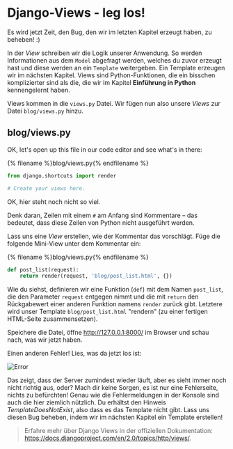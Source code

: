 # Django-Views - leg los!

Es wird jetzt Zeit, den Bug, den wir im letzten Kapitel erzeugt haben, zu beheben! :)

In der *View* schreiben wir die Logik unserer Anwendung. So werden Informationen aus dem `Model` abgefragt werden, welches du zuvor erzeugt hast und diese werden an ein `Template` weitergeben. Ein Template erzeugen wir im nächsten Kapitel. Views sind Python-Funktionen, die ein bisschen komplizierter sind als die, die wir im Kapitel **Einführung in Python** kennengelernt haben.

Views kommen in die `views.py` Datei. Wir fügen nun also unsere *Views* zur Datei `blog/views.py` hinzu.

## blog/views.py

OK, let's open up this file in our code editor and see what's in there:

{% filename %}blog/views.py{% endfilename %}

```python
from django.shortcuts import render

# Create your views here.
```

OK, hier steht noch nicht so viel.

Denk daran, Zeilen mit einem `#` am Anfang sind Kommentare – das bedeutet, dass diese Zeilen von Python nicht ausgeführt werden.

Lass uns eine *View* erstellen, wie der Kommentar das vorschlägt. Füge die folgende Mini-View unter dem Kommentar ein:

{% filename %}blog/views.py{% endfilename %}

```python
def post_list(request):
    return render(request, 'blog/post_list.html', {})
```

Wie du siehst, definieren wir eine Funktion (`def`) mit dem Namen `post_list`, die den Parameter `request` entgegen nimmt und die mit `return` den Rückgabewert einer anderen Funktion namens `render` zurück gibt. Letztere wird unser Template `blog/post_list.html` "rendern" (zu einer fertigen HTML-Seite zusammensetzen).

Speichere die Datei, öffne http://127.0.0.1:8000/ im Browser und schau nach, was wir jetzt haben.

Einen anderen Fehler! Lies, was da jetzt los ist:

![Error](images/error.png)

Das zeigt, dass der Server zumindest wieder läuft, aber es sieht immer noch nicht richtig aus, oder? Mach dir keine Sorgen, es ist nur eine Fehlerseite, nichts zu befürchten! Genau wie die Fehlermeldungen in der Konsole sind auch die hier ziemlich nützlich. Du erhältst den Hinweis *TemplateDoesNotExist*, also dass es das Template nicht gibt. Lass uns diesen Bug beheben, indem wir im nächsten Kapitel ein Template erstellen!

> Erfahre mehr über Django Views in der offiziellen Dokumentation: https://docs.djangoproject.com/en/2.0/topics/http/views/.